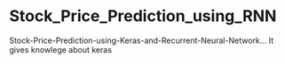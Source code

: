 # Stock_Price_Prediction_using_RNN
Stock-Price-Prediction-using-Keras-and-Recurrent-Neural-Network...
It gives knowlege about keras
